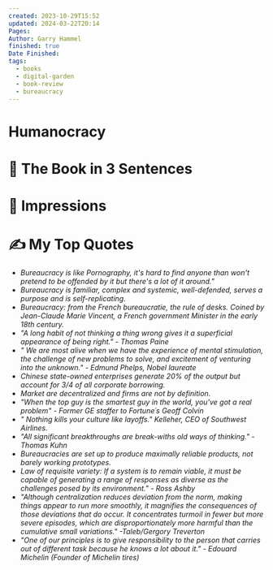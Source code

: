 ```yaml
---
created: 2023-10-29T15:52
updated: 2024-03-22T20:14
Pages: 
Author: Garry Hammel
finished: true
Date Finished: 
tags:
  - books
  - digital-garden
  - book-review
  - bureaucracy
---
```

# Humanocracy


# 🚀 The Book in 3 Sentences


# 🎨 Impressions



# ✍️ My Top  Quotes

- *Bureaucracy is like Pornography, it's hard to find anyone than won't pretend to be offended by it but there's a lot of it around."*
- *Bureaucracy is familiar, complex and systemic, well-defended, serves a purpose and is self-replicating.*
- *Bureaucracy: from the French bureaucratie, the rule of desks. Coined by Jean-Claude Marie Vincent, a French government Minister in the early 18th century.*
- *"A long habit of not thinking a thing wrong gives it a superficial appearance of being right." - Thomas Paine*
- *" We are most alive when we have the experience of mental stimulation, the challenge of new problems to solve, and excitement of venturing into the unknown." - Edmund Phelps, Nobel laureate*
- *Chinese state-owned enterprises generate 20% of the output but account for 3/4 of all corporate borrowing.*
- *Market are decentralized and firms are not by definition.*
- *"When the top guy is the smartest guy in the world, you've got a real problem" - Former GE staffer to Fortune´s Geoff Colvin*
- *" Nothing kills your culture like layoffs." Kelleher, CEO of Southwest Airlines.*
- *"All significant breakthroughs are break-withs old ways of thinking." - Thomas Kuhn*
- *Bureaucracies are set up to produce maximally reliable products, not barely working prototypes.*
- *Law of requisite variety: If a system is to remain viable, it must be capable of generating a range of responses as diverse as the challenges posed by its environment." - Ross Ashby*
- *"Although centralization reduces deviation from the norm, making things appear to run more smoothly, it magnifies the consequences of those deviations that do occur. It concentrates turmoil in fewer but more severe episodes, which are disproportionately more harmful than the cumulative small variations." -Taleb/Gergory Treverton*
- *"One of our principles is to give responsibility to the person that carries out of different task because he knows a lot about it." - Edouard Michelin (Founder of Michelin tires)*